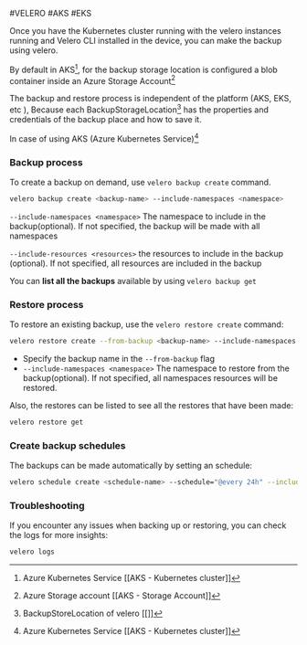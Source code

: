 #VELERO #AKS #EKS 

Once you have the Kubernetes cluster running with the velero instances running and Velero CLI installed in the device, you can make the backup using velero. 

By default in AKS[^1], for the backup storage location is configured a blob container inside an Azure Storage Account[^2]


The backup and restore process is independent of the platform (AKS, EKS, etc ), Because each BackupStorageLocation[^3] has the properties and credentials of the backup place and how to save it. 

In case of using AKS (Azure Kubernetes Service)[^1]
### Backup process

To create a backup on demand, use `velero backup create` command. 

```bash
velero backup create <backup-name> --include-namespaces <namespace> 
```

`--include-namespaces <namespace>` The namespace to include in the backup(optional). If not specified, the backup will be made with all namespaces

`--include-resources <resources>` the resources to include in the backup (optional). If not specified, all resources are included in the backup

You can **list all the backups** available by using `velero backup get`

### Restore process

To restore an existing backup, use the `velero restore create` command: 
```bash
velero restore create --from-backup <backup-name> --include-namespaces <namespaces>
```

* Specify the backup name in the `--from-backup` flag
* `--include-namespaces <namespace>` The namespace to restore from the backup(optional). If not specified, all namespaces resources will be restored. 

Also, the restores can be listed to see all the restores that have been made: 
```bash
velero restore get
```

### Create backup schedules

The backups can be made automatically by setting an schedule: 
```bash
velero schedule create <schedule-name> --schedule="@every 24h" --include-namespaces <namespace>
```
### Troubleshooting

If  you encounter any issues when backing up or restoring, you can check the logs for more insights: 

```bash 
velero logs
```


[^1]: Azure Kubernetes Service [[AKS - Kubernetes cluster]]
[^2]: Azure Storage account [[AKS - Storage Account]]
[^3]: BackupStoreLocation of velero [[]]